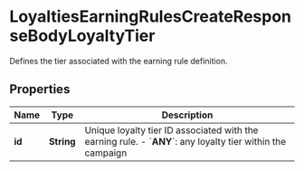 

# LoyaltiesEarningRulesCreateResponseBodyLoyaltyTier

Defines the tier associated with the earning rule definition.

## Properties

| Name | Type | Description |
|------------ | ------------- | ------------- |
|**id** | **String** | Unique loyalty tier ID associated with the earning rule.      - &#x60;__ANY__&#x60;: any loyalty tier within the campaign |



